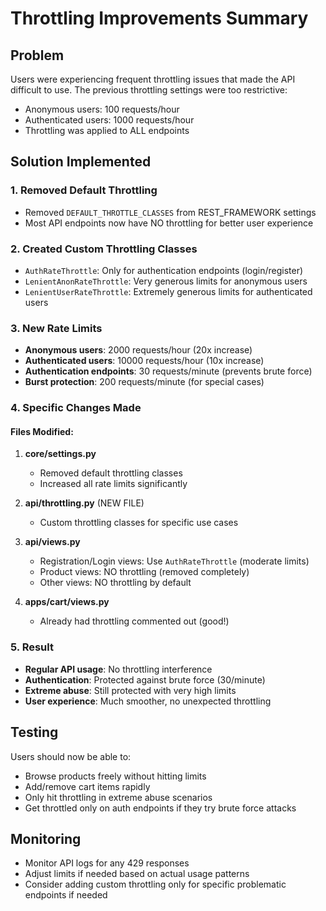 # Throttling Improvements Summary

## Problem
Users were experiencing frequent throttling issues that made the API difficult to use. The previous throttling settings were too restrictive:
- Anonymous users: 100 requests/hour  
- Authenticated users: 1000 requests/hour
- Throttling was applied to ALL endpoints

## Solution Implemented

### 1. Removed Default Throttling
- Removed `DEFAULT_THROTTLE_CLASSES` from REST_FRAMEWORK settings
- Most API endpoints now have NO throttling for better user experience

### 2. Created Custom Throttling Classes
- `AuthRateThrottle`: Only for authentication endpoints (login/register)
- `LenientAnonRateThrottle`: Very generous limits for anonymous users
- `LenientUserRateThrottle`: Extremely generous limits for authenticated users

### 3. New Rate Limits
- **Anonymous users**: 2000 requests/hour (20x increase)
- **Authenticated users**: 10000 requests/hour (10x increase)  
- **Authentication endpoints**: 30 requests/minute (prevents brute force)
- **Burst protection**: 200 requests/minute (for special cases)

### 4. Specific Changes Made

#### Files Modified:
1. **core/settings.py**
   - Removed default throttling classes
   - Increased all rate limits significantly
   
2. **api/throttling.py** (NEW FILE)
   - Custom throttling classes for specific use cases
   
3. **api/views.py**
   - Registration/Login views: Use `AuthRateThrottle` (moderate limits)
   - Product views: NO throttling (removed completely)
   - Other views: NO throttling by default
   
4. **apps/cart/views.py**
   - Already had throttling commented out (good!)

### 5. Result
- **Regular API usage**: No throttling interference
- **Authentication**: Protected against brute force (30/minute)
- **Extreme abuse**: Still protected with very high limits
- **User experience**: Much smoother, no unexpected throttling

## Testing
Users should now be able to:
- Browse products freely without hitting limits
- Add/remove cart items rapidly 
- Only hit throttling in extreme abuse scenarios
- Get throttled only on auth endpoints if they try brute force attacks

## Monitoring
- Monitor API logs for any 429 responses
- Adjust limits if needed based on actual usage patterns
- Consider adding custom throttling only for specific problematic endpoints if needed
